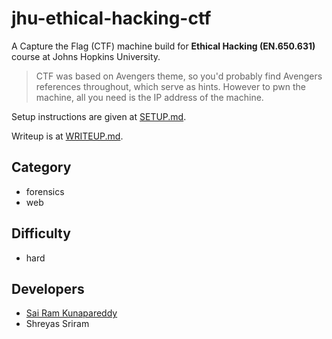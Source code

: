 # jhu-ethical-hacking-ctf

A Capture the Flag (CTF) machine build for **Ethical Hacking (EN.650.631)** course at Johns Hopkins University.

> CTF was based on Avengers theme, so you'd probably find Avengers references throughout, which serve as hints. However to pwn the machine, all you need is the IP address of the machine.

Setup instructions are given at [SETUP.md](./SETUP.md).

Writeup is at [WRITEUP.md](./WRITEUP.md).

## Category

- forensics
- web

## Difficulty

- hard


## Developers

- [Sai Ram Kunapareddy](https://github.com/SaiRam25K)
- Shreyas Sriram
